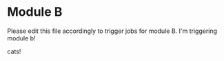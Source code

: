 # Module B

Please edit this file accordingly to trigger jobs for module B.
 I'm triggering module b!

cats!
